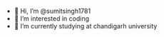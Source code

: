 - 👋 Hi, I’m @sumitsingh1781
- 👀 I’m interested in coding
- 🌱 I’m currently studying at chandigarh university
